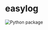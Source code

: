 # easylog

![Python package](https://github.com/dilsonlira/easylog/workflows/Python%20package/badge.svg)
